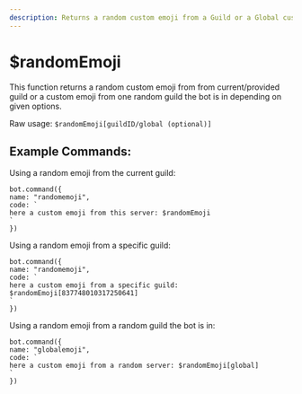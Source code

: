 ```yaml
---
description: Returns a random custom emoji from a Guild or a Global custom emoji.
---
```


# $randomEmoji

This function returns a random custom emoji from from current/provided guild or a custom emoji from one random guild the bot is in depending on given options.

Raw usage: `$randomEmoji[guildID/global (optional)]`

## Example Commands:

Using a random emoji from the current guild:

```text
bot.command({
name: "randomemoji",
code: `
here a custom emoji from this server: $randomEmoji
`
})
```

Using a random emoji from a specific guild:

```text
bot.command({
name: "randomemoji",
code: `
here a custom emoji from a specific guild: $randomEmoji[837748010317250641]
`
})
```

Using a random emoji from a random guild the bot is in:

```text
bot.command({
name: "globalemoji",
code: `
here a custom emoji from a random server: $randomEmoji[global]
`
})
```

